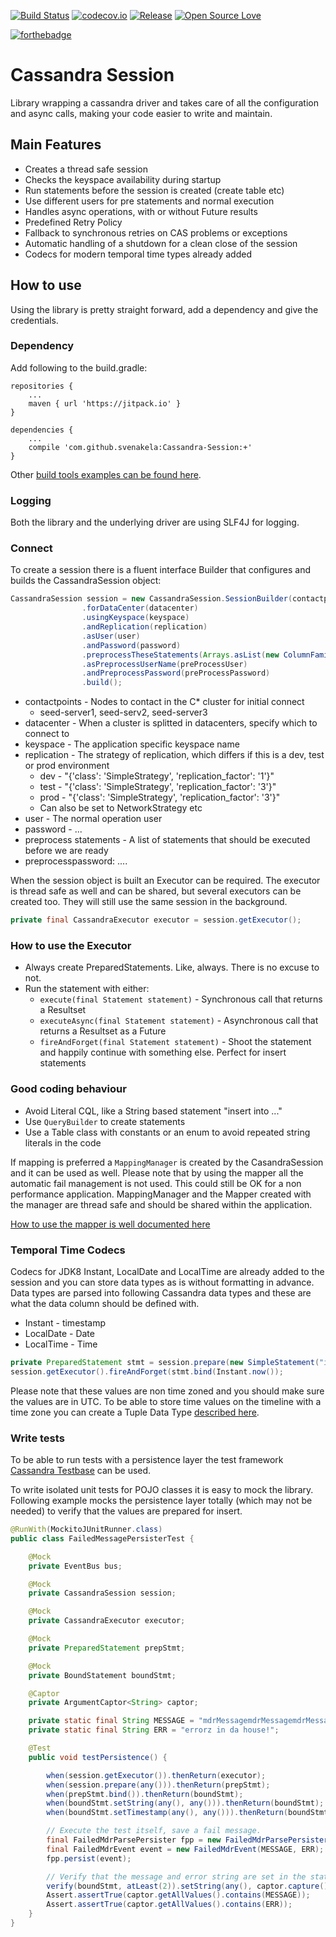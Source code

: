 [![Build Status](https://travis-ci.org/svenakela/Cassandra-Session.png)](https://travis-ci.org/svenakela/Cassandra-Session)
[![codecov.io](https://codecov.io/github/svenakela/Cassandra-Session/coverage.svg?branch=master)](https://codecov.io/github/svenakela/Cassandra-Session?branch=master)
[![Release](https://jitpack.io/v/svenakela/Cassandra-Session.svg)](https://jitpack.io/#svenakela/Cassandra-Session)
[![Open Source Love](https://badges.frapsoft.com/os/mit/mit.svg?v=102)](https://github.com/ellerbrock/open-source-badge/)

[![forthebadge](http://forthebadge.com/badges/gluten-free.svg)](http://forthebadge.com)

# Cassandra Session #

Library wrapping a cassandra driver and takes care of all the configuration and async calls, making your code easier to write and maintain.

## Main Features ##

* Creates a thread safe session
* Checks the keyspace availability during startup
* Run statements before the session is created (create table etc)
* Use different users for pre statements and normal execution
* Handles async operations, with or without Future results
* Predefined Retry Policy
* Fallback to synchronous retries on CAS problems or exceptions
* Automatic handling of a shutdown for a clean close of the session
* Codecs for modern temporal time types already added

## How to use ##

Using the library is pretty straight forward, add a dependency and give the credentials.

### Dependency ###

Add following to the build.gradle:

```Gradle
repositories {
    ...
    maven { url 'https://jitpack.io' }
}

dependencies {
    ...
    compile 'com.github.svenakela:Cassandra-Session:+'
}
```

Other [build tools examples can be found here](https://jitpack.io/#svenakela/Cassandra-Session).

### Logging ###

Both the library and the underlying driver are using SLF4J for logging.

### Connect ###

To create a session there is a fluent interface Builder that configures and builds the CassandraSession object:

```Java
CassandraSession session = new CassandraSession.SessionBuilder(contactpoints)
                .forDataCenter(datacenter)
                .usingKeyspace(keyspace)
                .andReplication(replication)
                .asUser(user)
                .andPassword(password)
                .preprocessTheseStatements(Arrays.asList(new ColumnFamilies()))
                .asPreprocessUserName(preProcessUser)
                .andPreprocessPassword(preProcessPassword)
                .build();
```

* contactpoints - Nodes to contact in the C* cluster for initial connect
  * seed-server1, seed-serv2, seed-server3
* datacenter - When a cluster is splitted in datacenters, specify which to connect to
* keyspace - The application specific keyspace name
* replication - The strategy of replication, which differs if this is a dev, test or prod environment
  * dev - "{'class': 'SimpleStrategy', 'replication_factor': '1'}"
  * test - "{'class': 'SimpleStrategy', 'replication_factor': '3'}"
  * prod - "{'class': 'SimpleStrategy', 'replication_factor': '3'}"
  * Can also be set to NetworkStrategy etc
* user - The normal operation user
* password - ...
* preprocess statements - A list of statements that should be executed before we are ready
* preprocesspassword: ....

When the session object is built an Executor can be required. The executor is thread safe as well and can be shared, but several executors can be created too. They will still use the same session in the background.

```Java
private final CassandraExecutor executor = session.getExecutor();
```

### How to use the Executor ###

* Always create PreparedStatements. Like, always. There is no excuse to not.
* Run the statement with either:
  * `execute(final Statement statement)` - Synchronous call that returns a Resultset
  * `executeAsync(final Statement statement)` - Asynchronous call that returns a Resultset as a Future
  * `fireAndForget(final Statement statement)` - Shoot the statement and happily continue with something else. Perfect for insert statements

### Good coding behaviour ###

* Avoid Literal CQL, like a String based statement "insert into ..."
* Use `QueryBuilder` to create statements
* Use a Table class with constants or an enum to avoid repeated string literals in the code

If mapping is preferred a `MappingManager` is created by the CasandraSession and it can be used as well. Please note that by using the mapper all the automatic fail management is not used. This could still be OK for a non performance application. MappingManager and the Mapper created with the manager are thread safe and should be shared within the application.

[How to use the mapper is well documented here](http://docs.datastax.com/en/developer/java-driver/3.2/manual/object_mapper/using/)

### Temporal Time Codecs ###

Codecs for JDK8 Instant, LocalDate and LocalTime are already added to the session and you can store data types as is without formatting in advance. Data types are parsed into following Cassandra data types and these are what the data column should be defined with.

 * Instant - timestamp
 * LocalDate - Date
 * LocalTime - Time
 
 ```Java
 private PreparedStatement stmt = session.prepare(new SimpleStatement("insert into testtime(id, t) values(1, ?)"));
 session.getExecutor().fireAndForget(stmt.bind(Instant.now());
 ```

Please note that these values are non time zoned and you should make sure the values are in UTC. To be able to store time values on the timeline with a time zone you can create a Tuple Data Type [described here](http://docs.datastax.com/en/developer/java-driver/3.2/manual/custom_codecs/extras/#jdk-8).

### Write tests ###

To be able to run tests with a persistence layer the test framework [Cassandra Testbase](https://github.com/svenakela/Cassandra-Testbase) can be used.

To write isolated unit tests for POJO classes it is easy to mock the library. Following example mocks the persistence layer totally (which may not be needed) to verify that the values are prepared for insert.


```Java
@RunWith(MockitoJUnitRunner.class)
public class FailedMessagePersisterTest {

    @Mock
    private EventBus bus;

    @Mock
    private CassandraSession session;

    @Mock
    private CassandraExecutor executor;

    @Mock
    private PreparedStatement prepStmt;

    @Mock
    private BoundStatement boundStmt;

    @Captor
    private ArgumentCaptor<String> captor;

    private static final String MESSAGE = "mdrMessagemdrMessagemdrMessagemdrMessage";
    private static final String ERR = "errorz in da house!";

    @Test
    public void testPersistence() {

        when(session.getExecutor()).thenReturn(executor);
        when(session.prepare(any())).thenReturn(prepStmt);
        when(prepStmt.bind()).thenReturn(boundStmt);
        when(boundStmt.setString(any(), any())).thenReturn(boundStmt);
        when(boundStmt.setTimestamp(any(), any())).thenReturn(boundStmt);

        // Execute the test itself, save a fail message.
        final FailedMdrParsePersister fpp = new FailedMdrParsePersister(session, bus);
        final FailedMdrEvent event = new FailedMdrEvent(MESSAGE, ERR);
        fpp.persist(event);

        // Verify that the message and error string are set in the statement.
        verify(boundStmt, atLeast(2)).setString(any(), captor.capture());
        Assert.assertTrue(captor.getAllValues().contains(MESSAGE));
        Assert.assertTrue(captor.getAllValues().contains(ERR));
    }
}
```
